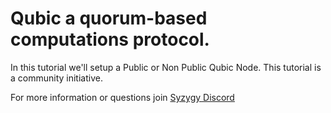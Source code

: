 # Qubic a quorum-based computations protocol.

In this tutorial we'll setup a Public or Non Public Qubic Node. This tutorial is a community initiative.

For more information or questions join [Syzygy Discord ](https://discord.gg/2vDMR8m "Syzygy Discord")



